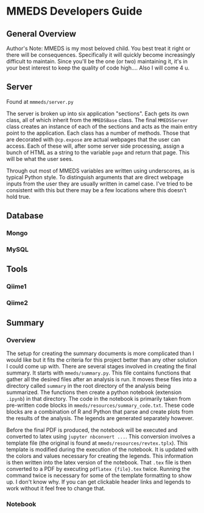# MMEDS Developers Guide

## General Overview

Author's Note:
    MMEDS is my most beloved child. You best treat it right or there will be consequences. Specifically it will quickly become
    increasingly difficult to maintain. Since you'll be the one (or two) maintaining it, it's in your best interest to keep
    the quality of code high....
    Also I will come 4 u.

## Server
Found at `mmmeds/server.py`

The server is broken up into six application "sections". Each gets its own class, all of which inherit from the `MMEDSBase` class. The final `MMEDSServer` class creates an instance of each of the sections and acts as the main entry point to the application. Each class has a number of methods. Those that are decorated with `@cp.expose` are actual webpages that the user can access. Each of these will, after some server side processing, assign a bunch of HTML as a string to the variable `page` and return that page. This will be what the user sees.

Through out most of MMEDS variables are written using underscores, as is typical Python style. To distinguish arguments that are direct webpage inputs from the user they are usually written in camel case. I've tried to be consistent with this but there may be a few locations where this doesn't hold true.



## Database

### Mongo 

### MySQL

## Tools

### Qiime1

### Qiime2

## Summary

### Overview

The setup for creating the summary documents is more complicated than I would like but it fits the criteria for this project better than any other solution I could come up with. There are several stages involved in creating the final summary. It starts with `mmeds/summary.py`. This file contains functions that gather all the desired files after an analysis is run. It moves these files into a directory called `summary` in the root directory of the analysis being summarized. The functions then create a python notebook (extension `.ipynb`) in that directory. The code in the notebook is primarily taken from pre-written code blocks in `mmeds/resources/summary_code.txt`. These code blocks are a combination of R and Python that parse and create plots from the results of the analysis. The legends are generated separately however.

Before the final PDF is produced, the notebook will be executed and converted to latex using `jupyter nbconvert ...`. This conversion involves a template file (the original is found at `mmeds/resources/revtex.tplx`). This template is modified during the execution of the notebook. It is updated with the colors and values necessary for creating the legends. This information is then written into the latex version of the notebook. That `.tex` file is then converted to a PDF by executing `pdflatex {file}.tex` twice. Running the command twice is necessary for some of the template formatting to show up. I don't know why. If you can get clickable header links and legends to work without it feel free to change that.


### Notebook
